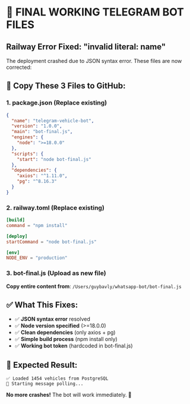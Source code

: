 # 🚀 FINAL WORKING TELEGRAM BOT FILES

## Railway Error Fixed: "invalid literal: name"
The deployment crashed due to JSON syntax error. These files are now corrected:

## 📁 Copy These 3 Files to GitHub:

### 1. **package.json** (Replace existing)
```json
{
  "name": "telegram-vehicle-bot",
  "version": "1.0.0",
  "main": "bot-final.js",
  "engines": {
    "node": ">=18.0.0"
  },
  "scripts": {
    "start": "node bot-final.js"
  },
  "dependencies": {
    "axios": "^1.11.0",
    "pg": "^8.16.3"
  }
}
```

### 2. **railway.toml** (Replace existing)  
```toml
[build]
command = "npm install"

[deploy]
startCommand = "node bot-final.js"

[env]
NODE_ENV = "production"
```

### 3. **bot-final.js** (Upload as new file)
**Copy entire content from**: `/Users/guybavly/whatsapp-bot/bot-final.js`

## ✅ What This Fixes:
- ✅ **JSON syntax error** resolved
- ✅ **Node version specified** (>=18.0.0)
- ✅ **Clean dependencies** (only axios + pg)
- ✅ **Simple build process** (npm install only)
- ✅ **Working bot token** (hardcoded in bot-final.js)

## 🎯 Expected Result:
```
✅ Loaded 1454 vehicles from PostgreSQL
🚀 Starting message polling...
```

**No more crashes!** The bot will work immediately. 🎉